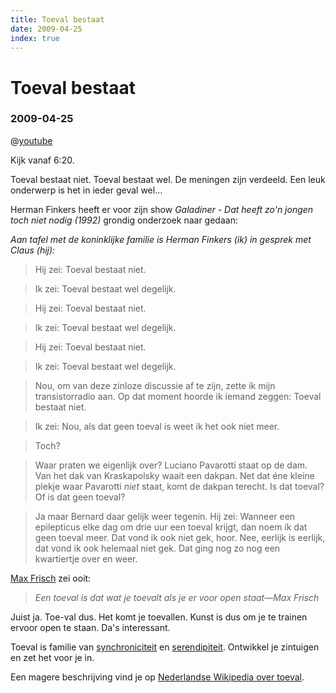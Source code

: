```yaml
---
title: Toeval bestaat
date: 2009-04-25
index: true
---
```


# Toeval bestaat
### 2009-04-25

@[youtube](https://youtu.be/X9Cwt3_i7Ok?t=385)

Kijk vanaf 6:20.

Toeval bestaat niet. Toeval bestaat wel. De meningen zijn verdeeld. Een leuk onderwerp is het in ieder geval wel…

Herman Finkers heeft er voor zijn show *Galadiner - Dat heeft zo'n jongen toch niet nodig (1992)* grondig onderzoek naar gedaan:

*Aan tafel met de koninklijke familie is Herman Finkers (ik) in gesprek met Claus (hij):*
> Hij zei: Toeval bestaat niet.

> Ik zei: Toeval bestaat wel degelijk.

> Hij zei: Toeval bestaat niet.

> Ik zei: Toeval bestaat wel degelijk.

> Hij zei: Toeval bestaat niet.

> Ik zei: Toeval bestaat wel degelijk.

> Nou, om van deze zinloze discussie af te zijn, zette ik mijn transistorradio aan. Op dat moment hoorde ik iemand zeggen: Toeval bestaat niet.

> Ik zei: Nou, als dat geen toeval is weet ik het ook niet meer.

> Toch?

> Waar praten we eigenlijk over? Luciano Pavarotti staat op de dam. Van het dak van Kraskapolsky waait een dakpan. Net dat éne kleine plekje waar Pavarotti *niet* staat, komt de dakpan terecht. Is dat toeval? Of is dat geen toeval?

> Ja maar Bernard daar gelijk weer tegenin. Hij zei: Wanneer een epilepticus elke dag om drie uur een toeval krijgt, dan noem ík dat geen toeval meer.
> Dat vond ik ook niet gek, hoor. Nee, eerlijk is eerlijk, dat vond ik ook helemaal niet gek. Dat ging nog zo nog een kwartiertje over en weer.

[Max Frisch](http://nl.wikipedia.org/wiki/Max_Frisch) zei ooit:

> *Een toeval is dat wat je toevalt als je er voor open staat—Max Frisch*

Juist ja. Toe-val dus. Het komt je toevallen. Kunst is dus om je te trainen ervoor open te staan. Da's interessant.

Toeval is familie van [synchroniciteit](http://nl.wikipedia.org/wiki/Synchroniciteit) en [serendipiteit](http://nl.wikipedia.org/wiki/Serendipiteit). Ontwikkel je zintuigen en zet het voor je in.

Een magere beschrijving vind je op [Nederlandse Wikipedia over toeval](http://nl.wikipedia.org/wiki/Toeval).
